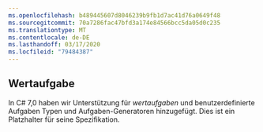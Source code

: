 ```yaml
---
ms.openlocfilehash: b489445607d8046239b9fb1d7ac41d76a0649f48
ms.sourcegitcommit: 70a7286fac47bfd3a174e84566bcc5da05d0c235
ms.translationtype: MT
ms.contentlocale: de-DE
ms.lasthandoff: 03/17/2020
ms.locfileid: "79484387"
---
```

## <a name="value-task"></a>Wertaufgabe

In C# 7,0 haben wir Unterstützung für *wertaufgaben* und benutzerdefinierte Aufgaben Typen und Aufgaben-Generatoren hinzugefügt.  Dies ist ein Platzhalter für seine Spezifikation.
